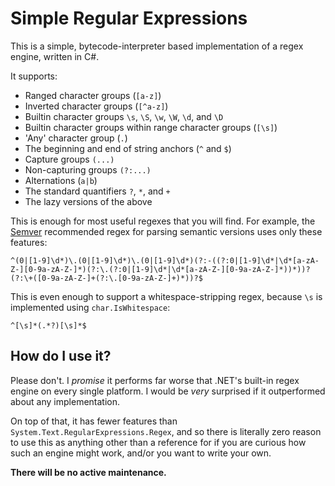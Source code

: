 # Simple Regular Expressions

This is a simple, bytecode-interpreter based implementation of a regex engine,
written in C#.

It supports:
- Ranged character groups (`[a-z]`)
- Inverted character groups (`[^a-z]`)
- Builtin character groups `\s`, `\S`, `\w`, `\W`, `\d`, and `\D`
- Builtin character groups within range character groups (`[\s]`)
- 'Any' character group (`.`)
- The beginning and end of string anchors (`^` and `$`)
- Capture groups `(...)`
- Non-capturing groups `(?:...)`
- Alternations (`a|b`)
- The standard quantifiers `?`, `*`, and `+`
- The lazy versions of the above

This is enough for most useful regexes that you will find. For example, the
[Semver](https://semver.org) recommended regex for parsing semantic versions
uses only these features:
```
^(0|[1-9]\d*)\.(0|[1-9]\d*)\.(0|[1-9]\d*)(?:-((?:0|[1-9]\d*|\d*[a-zA-Z-][0-9a-zA-Z-]*)(?:\.(?:0|[1-9]\d*|\d*[a-zA-Z-][0-9a-zA-Z-]*))*))?(?:\+([0-9a-zA-Z-]+(?:\.[0-9a-zA-Z-]+)*))?$
```

This is even enough to support a whitespace-stripping regex, because `\s` is implemented using `char.IsWhitespace`:
```
^[\s]*(.*?)[\s]*$
```

## How do I use it?

Please don't. I *promise* it performs far worse that .NET's built-in regex
engine on every single platform. I would be *very* surprised if it outperformed
about any implementation. 

On top of that, it has fewer features than `System.Text.RegularExpressions.Regex`,
and so there is literally zero reason to use this as anything other than a
reference for if you are curious how such an engine might work, and/or you
want to write your own.

**There will be no active maintenance.**
